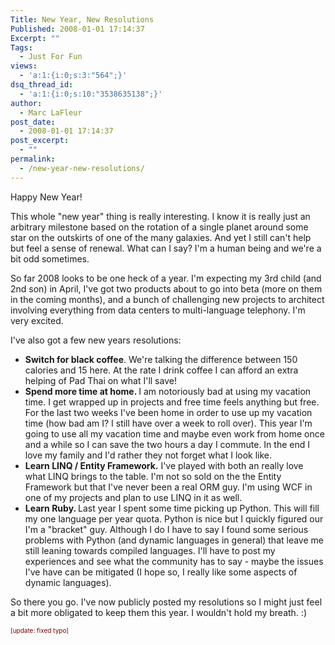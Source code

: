 ```yaml
---
Title: New Year, New Resolutions
Published: 2008-01-01 17:14:37
Excerpt: ""
Tags:
  - Just For Fun
views:
  - 'a:1:{i:0;s:3:"564";}'
dsq_thread_id:
  - 'a:1:{i:0;s:10:"3538635138";}'
author:
  - Marc LaFleur
post_date:
  - 2008-01-01 17:14:37
post_excerpt:
  - ""
permalink:
  - /new-year-new-resolutions/
---
```

<p>Happy New Year!</p>  <p>This whole &quot;new year&quot; thing is really interesting. I know it is really just an arbitrary milestone based on the rotation of a single planet around some star on the outskirts of one of the many galaxies. And yet I still can't help but feel a sense of renewal. What can I say? I'm a human being and we're a bit odd sometimes. </p>  <p>So far 2008 looks to be one heck of a year. I'm expecting my 3rd child (and 2nd son) in April, I've got two products about to go into beta (more on them in the coming months), and a bunch of challenging new projects to architect involving everything from data centers to multi-language telephony. I'm very excited.</p>  <p>I've also got a few new years resolutions:</p>  <ul>   <li><strong>Switch for black coffee</strong>. We're talking the difference between 150 calories and 15 here. At the rate I drink coffee I can afford an extra helping of Pad Thai on what I'll save!       <br /></li>    <li><strong>Spend more time at home. </strong>I am notoriously bad at using my vacation time. I get wrapped up in projects and free time feels anything but free. For the last two weeks I've been home in order to use up my vacation time (how bad am I? I still have over a week to roll over). This year I'm going to use all my vacation time and maybe even work from home once and a while so I can save the two hours a day I commute. In the end I love my family and I'd rather they not forget what I look like.       <br /></li>    <li><strong>Learn LINQ / Entity Framework.</strong> I've played with both an really love what LINQ brings to the table. I'm not so sold on the the Entity Framework but that I've never been a real ORM guy. I'm using WCF in one of my projects and plan to use LINQ in it as well.       <br /></li>    <li><strong>Learn Ruby. </strong>Last year I spent some time picking up Python. This will fill my one language per year quota. Python is nice but I quickly figured our I'm a &quot;bracket&quot; guy. Although I do I have to say I found some serious problems with Python (and dynamic languages in general) that leave me still leaning towards compiled languages. I'll have to post my experiences and see what the community has to say - maybe the issues I've have can be mitigated (I hope so, I really like some aspects of dynamic languages).       <br /></li> </ul>  <p>So there you go. I've now publicly posted my resolutions so I might just feel a bit more obligated to keep them this year. I wouldn't hold my breath. :)</p>  <p><font color="#800000" size="1">[update: fixed typo]</font></p>
